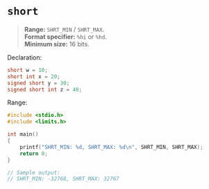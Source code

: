 # `short`

> **Range:** `SHRT_MIN` / `SHRT_MAX`.  
> **Format specifier:** `%hi` or `%hd`.  
> **Minimum size:** 16 bits.

Declaration:

```c
short w = 10;
short int x = 20;
signed short y = 30;
signed short int z = 40;
```

Range:

```c
#include <stdio.h>
#include <limits.h>

int main()
{
    printf("SHRT_MIN: %d, SHRT_MAX: %d\n", SHRT_MIN, SHRT_MAX);
    return 0;
}

// Sample output:
// SHRT_MIN: -32768, SHRT_MAX: 32767
```